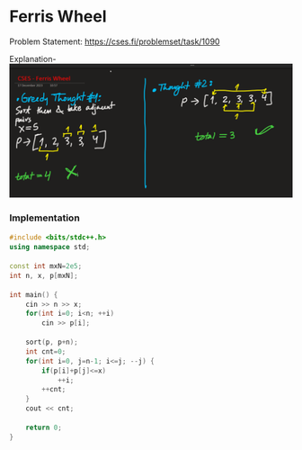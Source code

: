 # Ferris Wheel
Problem Statement: <https://cses.fi/problemset/task/1090>   

Explanation-   
![Problem explanation](https://github.com/sahsan73/cp/blob/main/Problems-%26%26-Solutions/CSES/assets/images/sorting-and-searching-ferris-wheel.png)   


### Implementation
```cpp
#include <bits/stdc++.h>
using namespace std;

const int mxN=2e5;
int n, x, p[mxN];

int main() {
    cin >> n >> x;
    for(int i=0; i<n; ++i)
        cin >> p[i];
    
    sort(p, p+n);
    int cnt=0;
    for(int i=0, j=n-1; i<=j; --j) {
        if(p[i]+p[j]<=x)
            ++i;
        ++cnt;
    }
    cout << cnt;
    
    return 0;
}
```
